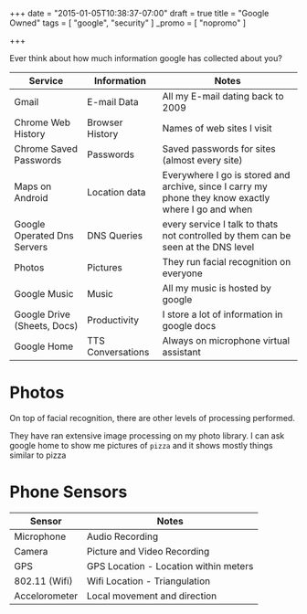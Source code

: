 +++
date = "2015-01-05T10:38:37-07:00"
draft = true
title = "Google Owned"
tags = [ "google", "security" ]
_promo = [ "nopromo" ]

+++

Ever think about how much information google has collected about you?


| Service                     | Information       | Notes
| ---                         | ---               | ---
| Gmail                       | E-mail Data       | All my E-mail dating back to 2009
| Chrome Web History          | Browser History   | Names of web sites I visit
| Chrome Saved Passwords      | Passwords         | Saved passwords for sites (almost every site)
| Maps on Android             | Location data     | Everywhere I go is stored and archive, since I carry my phone they know exactly where I go and when
| Google Operated Dns Servers | DNS Queries       | every service I talk to thats not controlled by them can be seen at the DNS level
| Photos                      | Pictures          | They run facial recognition on everyone
| Google Music                | Music             | All my music is hosted by google
| Google Drive (Sheets, Docs) | Productivity      | I store a lot of information in google docs
| Google Home                 | TTS Conversations | Always on microphone virtual assistant

# Photos

On top of facial recognition, there are other levels of processing performed.

They have ran extensive image processing on my photo library. I can ask google home to show me pictures of `pizza` and it shows mostly things similar to pizza



# Phone Sensors

| Sensor        | Notes
| ---           | ---
| Microphone    | Audio Recording
| Camera        | Picture and Video Recording
| GPS           | GPS Location - Location within meters
| 802.11 (Wifi) | Wifi Location - Triangulation
| Accelorometer | Local movement and direction




